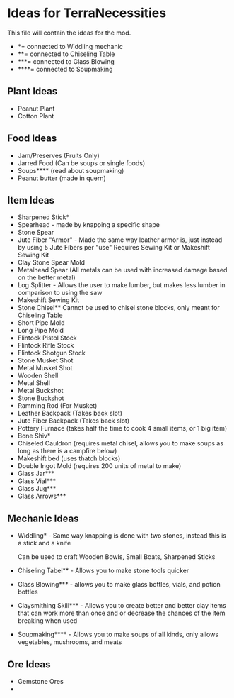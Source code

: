# Ideas for TerraNecessities
This file will contain the ideas for the mod.

- *= connected to Widdling mechanic
- **= connected to Chiseling Table
- ***= connected to Glass Blowing
- ****= connected to Soupmaking

## Plant Ideas
- Peanut Plant
- Cotton Plant

## Food Ideas
- Jam/Preserves (Fruits Only)
- Jarred Food (Can be soups or single foods)
- Soups**** (read about soupmaking)
- Peanut butter (made in quern)

## Item Ideas

- Sharpened Stick*
- Spearhead -
  made by knapping a specific shape
- Stone Spear
- Jute Fiber "Armor" - 
  Made the same way leather armor is, just instead by using 5 Jute Fibers per "use"
  Requires Sewing Kit or Makeshift Sewing Kit
- Clay Stone Spear Mold
- Metalhead Spear (All metals can be used with increased damage based on the better metal)
- Log Splitter -
  Allows the user to make lumber, but makes less lumber in comparison to using the saw
- Makeshift Sewing Kit
- Stone Chisel**
  Cannot be used to chisel stone blocks, only meant for Chiseling Table
- Short Pipe Mold
- Long Pipe Mold
- Flintock Pistol Stock
- Flintock Rifle Stock
- Flintock Shotgun Stock
- Stone Musket Shot
- Metal Musket Shot
- Wooden Shell
- Metal Shell
- Metal Buckshot
- Stone Buckshot
- Ramming Rod (For Musket)
- Leather Backpack (Takes back slot)
- Jute Fiber Backpack (Takes back slot)
- Pottery Furnace (takes half the time to cook 4 small items, or 1 big item)
- Bone Shiv*
- Chiseled Cauldron (requires metal chisel, allows you to make soups as long as there is a campfire below)
- Makeshift bed (uses thatch blocks)
- Double Ingot Mold (requires 200 units of metal to make)
- Glass Jar***
- Glass Vial***
- Glass Jug***
- Glass Arrows***

## Mechanic Ideas

- Widdling* -
  Same way knapping is done with two stones, instead this is a stick and a knife
  
  Can be used to craft Wooden Bowls, Small Boats, Sharpened Sticks
- Chiseling Tabel** - 
  Allows you to make stone tools quicker
- Glass Blowing*** -
  allows you to make glass bottles, vials, and potion bottles
  
- Claysmithing Skill*** -
  Allows you to create better and better clay items that can work more than once and or decrease the chances of the item breaking when used
- Soupmaking**** -
  Allows you to make soups of all kinds, only allows vegetables, mushrooms, and meats

## Ore Ideas

- Gemstone Ores
- 
